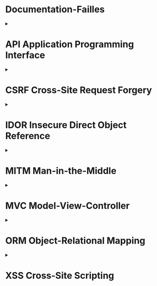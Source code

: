 <summary><h1>Documentation-Failles</h1></summary>

<details>
<summary><h1> API Application Programming Interface </h1></summary>
<h2> Qu'est-ce qu'une API ?</h2>
<h2>Application Programming Interface</h2>

- Interface qui permet à deux applications de communiquer
- Pont entre différents systèmes - services
- Échange de données standardisé

![alt text](image.png)

- Réutiliser des services existants
- Gagner du temps et éviter de tout recréer
- Connecter plusieurs systèmes (site web, mobile, base de données…)

Exemple concret :
- Votre app météo → API météo → Données actualisées
- Site e-commerce → API banque → Validation paiement 

Points clés :
- Comme un serveur dans un restaurant : vous commandez, il apporte ce que vous demandez
- Omniprésentes aujourd'hui (réseaux sociaux, e-commerce, etc.)  


<h2> API REST REpresentational State Transfer </h2>

Caractéristiques principales :
- Utilise les méthodes HTTP standards
- URLs descriptives et prévisibles
- Format JSON pour les données
- Architecture simple et intuitive

Méthodes HTTP :
- GET /users/123 → Récupérer un utilisateur
- POST /users → Créer un utilisateur
- PUT /users/123 → Modifier un utilisateur
- DELETE /users/123 → Supprimer un utilisateur

Avantages :
- ✅ Simple à comprendre et implémenter
- ✅ Largement adopté et supporté
- ✅ Mise en cache efficace


<h2> API GraphQL Query Language for API </h2>

Caractéristiques principales :
- Une seule URL pour toutes les opérations
- Requêtes flexibles et précises / personnalisation de la requête
- Le client demande exactement ce dont il a besoin

Exemple de requête :
{
    user(id: 123) {
        name
        email
        posts {
            title
        }
    }
}


Avantages :
- ✅ Évite le sur-fetching et sous-fetching
- ✅ Une seule requête pour des données complexes
- ✅ Auto-documentation via le schéma


<h2> REST vs GraphQL </h2>

    Aspect                    REST                     GraphQL 
----------------------- ---------------------- --------------------
    Simplicité 		          ⭐⭐⭐⭐⭐                ⭐⭐⭐ 	     
    Flexibilité                ⭐⭐⭐                 ⭐⭐⭐⭐⭐    
    Performance                ⭐⭐⭐                 ⭐⭐⭐⭐ 
    Apprentissage              Facile               Plus complexe 
    Écosystème                 Mature               En croissance

Quand utiliser REST :
- APIs simples et CRUD basiques
- Équipe débutante
- Mise en cache importante

Quand utiliser GraphQL :
- Applications complexes avec besoins variés
- Applications mobiles (économie de bande passante)
- Équipe expérimentée
</details>

<details>
<summary><h1> CSRF Cross-Site Request Forgery </h1></summary>
<h2> Qu'est-ce que CSRF ?</h2>

Cross-Site Request Forgery est une vulnérabilité qui force un utilisateur authentifié à exécuter des actions non désirées sur une application web.

<h2> Principe fondamental </h2>
Utilisateur connecté + Requête forgée = Action malveillante

Exemple : 
- Comme un escroc utilisant votre signature pour des virements, CSRF utilise votre session web pour agir à votre insu.

<h2> Mécanisme d'une attaque CSRF </h2>

![alt text](A.png)

<h2> Conditions pour une attaque réussie </h2>

![alt text](B.png)

Pourquoi ça fonctionne ? Les navigateurs incluent automatiquement les cookies dans toutes les requêtes vers un domaine !

<h2>Vecteurs d'attaque CSRF </h2>

- Emails piégés

Objet : "🏍️ Votre moto a gagné !"

De : concours@moto-magazine.com


Cliquez ici pour réclamer vos 500€ d'équipements !

- Réseaux sociaux 

Liens partagés avec descriptions attrayantes

- Attaques AJAX modernes
```bash
// Requête JavaScript malveillante
fetch('https://app.com/api/users/123', {
  method: 'DELETE',
  credentials: 'include' // Cookies inclus !
});
```

- Images malveillantes

```bash
<!-- Image invisible qui exécute l'action -->
<img src="https://app.com/delete-account?confirm=yes" 
     style="width:1px;height:1px;">
```

- Techniques psychologiques
• Urgence : "Offre limitée 5 min !"
• Récompense : Gros gains promis
• Autorité : Faux logos officiels
• Simplicité : "Un simple clic"

<h2> Comment Symfony nous protège </h2>

![alt text](C.png)

- Configuration
```bash
# config/packages/framework.yaml
framework:
    csrf_protection:
        enabled: true
        check_header: true
```

- Template Twig
```bash
{{ form_start(form) }}
    {{ form_widget(form.name) }}
    {{ form_widget(form.email) }}
    
    {# Token CSRF automatique ! #}
    
    <button type="submit">Enregistrer</button>
{{ form_end(form) }}
```

- HTML généré
```bash
<form method="POST">
    <input type="text" name="user[name]">
    <input type="email" name="user[email]">
    
    <!-- ✅ Token CSRF automatique -->
    <input type="hidden" name="_csrf_token" 
           value="Vx8rQ2mL9kPnF7sA3hN6bE1tY4uI0wR5">
    
    <button type="submit">Enregistrer</button>
</form>
```
</details>

<details>
<summary><h1> IDOR Insecure Direct Object Reference </h1></summary>
<h2> Qu'est-ce qu'une faille IDOR ?</h2>

Une faille IDOR permet d’accéder à une ressource via un identifiant sans contrôle d’accès.

Exemple :

https://site.com/profil?id=123

➡ Si je remplace 123 par 124 et que j’accède au profil de quelqu’un d’autre → faille IDOR.

<h2> Comment ça marche ? </h2>

- Les objets (comptes, fichiers, commandes) ont un identifiant unique.
- L’application ne vérifie pas si l’utilisateur a le droit d’y accéder.

Exemple :

https://banque.com/compte?id=4501

➡ Si un client change 4501 en 4502 et accède au compte d’un autre → faille.

<h2> Conséquences </h2>

- Accès à des données personnelles (risque RGPD).
- Modification ou suppression de données sensibles.
- Escalade de privilèges (ex. un simple utilisateur accède à des fonctions admin).

<h2> Prévention </h2>

- Ne jamais faire confiance aux paramètres côté client (URL, cookies, formulaires).
- Vérifier systématiquement les droits d’accès.
- Utiliser des identifiants non prévisibles (UUID, tokens).
- Faire des tests de sécurité (pentests, bug bounty).


<h2> Conclusion & OWASP </h2>

- Les IDOR sont simples à exploiter mais aux conséquences graves.
- Elles font partie du Top 10 OWASP 2021 : catégorie #1 – Broken Access Control.

<h2> Message clé : Toujours vérifier qui demande, et à quoi il a droit. </h2>
</details>

<details>
<summary><h1> MITM Man-in-the-Middle </h1></summary>
<h2> Qu'est-ce qu'une attaque MITM ?</h2>

Une attaque Man-in-the-Middle est une cyberattaque où un attaquant
s'interpose secrètement entre deux parties qui communiquent, interceptant
et potentiellement modifiant leurs échanges sans que les victimes s'en
aperçoivent.

![alt text](MITM.png)

<h2> Comment fonctionne une attaque MITM ? </h2>

1. Positionnement
- Wi-Fi public non sécurisé
- ARP Spoofing
- DNS Spoofing
- Compromission de routeur

2. Interception
- Capture de paquets réseau
- Décryptage des communications
- Analyse des métadonnées
- Enregistrement des sessions

3. Manipulation
- Modification des données
- Injection de code malveillant
- Redirection frauduleuse
- Usurpation d'identité

<h2> Types d'attaques MITM </h2>

- Evil Twin
Création d'un faux point d'accès Wi-Fi avec un nom identique à un réseau
légitime pour tromper les utilisateurs.

- ARP Spoofing
Falsification des adresses MAC dans les tables ARP pour rediriger le trafic
vers la machine de l'attaquant.

- SSL Stripping
Rétrogradation des connexions HTTPS vers HTTP pour intercepter les
données en clair.

- DNS Spoofing
Falsification des réponses DNS pour rediriger vers des serveurs malveillants
contrôlés par l'attaquant.

<h2> Risques et conséquences </h2>

<h3>Pour les particuliers</h3>

- Vol d'identifiants : mots de passe, comptes bancaires
- Usurpation d'identité : accès aux réseaux sociaux, emails
- Espionnage : lecture des messages privés, historique
- Fraude financière : transactions détournées

<h3>Pour les entreprises</h3>

- Espionnage industriel : vol de secrets commerciaux
- Compromission des systèmes : accès aux serveurs internes
- Violation de données : exposition d'informations clients
- Perte de réputation : impact sur la confiance

<h2> Risques et conséquences </h2>

- Chiffrement
  - HTTPS obligatoire
  - VPN pour tout le trafic
  - Messagerie chiffrée
  - Protocoles sécurisés

- Vigilance réseau
  - Éviter les Wi-Fi publics
  - Vérifier les certificats SSL
  - Utiliser des réseaux de confiance
  - Surveiller les connexions

- Bonnes pratiques
  - Authentification 2FA
  - Mises à jour régulières
  - DNS sécurisés
  - Formation utilisateurs

- Outils de protection
  - Antivirus avec protection réseau
  - Pare-feu personnels
  - extensions HTTPS
  - Détection ARP Spoofing

<h2> Symfony : Protection côté développement </h2>
<h3>Pourquoi Symfony contre les attaques MITM ?</h3>

Symfony, framework PHP robuste, intègre de nombreuses fonctionnalités de sécurité natives qui aident à protéger les applications web contre les attaques Man-in-the-Middle.

- HTTPS forcé
-  Protection CSRF
- Gestion des sessions
- Headers de sécurité

<h3>Fonctionnalités avancées</h3>

- Validation des données
  - Validation côté serveur obligatoire
  - Sanitisation automatique des inputs
  - Protection contre l'injection SQL

- Authentification robuste
  - Système d'authentification intégré
  - Hashage sécurisé des mots de passe
  - Support OAuth2/JWT

<h3>Bonnes pratiques Symfony contre MITM</h3>

- Toujours utiliser HTTPS en production
- Configurer les headers de sécurité appropriés
- Valider toutes les entrées utilisateur
- Utiliser les bundles de sécurité (SecurityBundle)
- Maintenir Symfony à jour pour les correctifs de sécurité
- Configurer un firewall approprié
</details>

<details>
<summary><h1> MVC Model-View-Controller </h1></summary>
<h2> Qu'est-ce que le MVC ?</h2>

Le MVC (Model-View-Controller) est un pattern architectural 'DESIGN PATTERN' qui sépare une application en 3 parties distinctes :

```
┌──────────────┐
│    MODEL     │  ← Données + Logique métier
└──────────────┘
       ↕
┌──────────────┐
│  CONTROLLER  │  ← Chef d'orchestre
└──────────────┘
       ↕
┌──────────────┐
│     VIEW     │  ← Interface utilisateur
└──────────────┘
```

<h2> MODEL (Modèle) </h2>
<h3>Rôle : Gère les données et la logique métier</h3>

- Accès à la base de données
- Validation des données
- Règles métier
- Ne connaît RIEN de l'interface utilisateur

<h2> VIEW (Vue) </h2>
<h3>Rôle : Affichage et interface utilisateur</h3>

- Pages HTML
- Templates
- Formulaires
- Ne fait QUE afficher
- Ne contient AUCUNE logique métier

<h2> CONTROLLER (Contrôleur) </h2>
<h3>Rôle : Chef d'orchestre entre Model et View</h3>

- Reçoit les requêtes utilisateur
- Appelle le Model pour récupérer/modifier les données
- Choisit la View à afficher
- Passe les données à la View

<h2> FLUX D'EXÉCUTION </h2>

```
1. Utilisateur clique sur "Voir les motos"
         ↓
2. CONTROLLER reçoit la demande
         ↓
3. CONTROLLER demande les données au MODEL
         ↓
4. MODEL récupère les données de la BDD
         ↓
5. CONTROLLER passe les données à la VIEW
         ↓
6. VIEW affiche la page à l'utilisateur
```

<h2> AVANTAGES DU MVC </h2>

<h3>✅ SÉPARATION DES RESPONSABILITÉS</h3>

- Un développeur front : travaille sur les Views
- Un développeur back : travaille sur les Models
- Un chef de projet :  définit les Controllers

<h3>✅ MAINTENANCE FACILE</h3>

- Changer l'interface ? → Modifier seulement les Views
- Changer de base de données ? → Modifier seulement les Models
- Ajouter une fonctionnalité ? → Ajouter un Controller

<h3>✅ RÉUTILISABILITÉ</h3>

- Un Model peut être utilisé par plusieurs Controllers
- Une View peut afficher différents types de données

<h3>✅ TESTABILITÉ</h3>

- Tester la logique métier indépendamment de l'interface
- Tester l'interface indépendamment des données

<h2> ❌ CE QU'IL NE FAUT PAS FAIRE : </h2>

- Mettre du SQL dans une View
- Mettre du HTML dans un Model
- Faire des échos/prints dans un Controller
- Mélanger la logique métier avec l'affichage

<h2> ✅ CE QU'IL FAUT FAIRE : </h2>

- `Model` : Seulement les données et la logique métier
- `View` : Seulement l'affichage
- `Controller` : Seulement la coordination entre les deux

<h2> FRAMEWORKS QUI UTILISENT MVC </h2>

- `PHP` : Laravel, Symfony, CodeIgniter
- `JavaScript` : Angular, Vue.js
- `Python` : Django, Flask
- `Java` : Spring MVC
- `C#` : ASP.NET MVC

<h2> CONCLUSION </h2>

Le MVC n'est PAS compliqué ! C'est juste une façon logique d'organiser son code :

1. `Model` = La cuisine (prépare les données)
2. `View` = La salle de restaurant (présente au client)  
3. `Controller` = Le serveur (fait le lien entre les deux)
</details>


<details>
<summary><h1> ORM Object-Relational Mapping </h1></summary>
<h2> C’est quoi ORM ? </h2>
ORM (Object-Relational Mapping) désigne une technique de programmation informatique qui crée un pont entre les bases de données relationnelles et le paradigme de la programmation orientée objet. L’ORM permet aux développeurs d’interagir avec une base de données à l’aide d’objets, sans avoir à écrire directement des instructions SQL ou à gérer les échanges de données de manière manuelle.

<h2> Exemples d’ORM célèbres </h2>

- Hibernate : un outil ORM très utilisé dans l’écosystème Java.
- Entity Framework : le framework ORM de Microsoft pour .NET.
- Django ORM : intégré dans le framework web Django pour Python.
- ActiveRecord : utilisé en Ruby, notamment avec le framework Rails.
- Sequelize : une solution ORM populaire pour Node.js.

<h2> Définition détaillée </h2>

Dans le développement d’applications, l’accès et la gestion des données jouent un rôle central. Les bases de données traditionnelles fonctionnent avec des tables et des relations, tandis que les langages de programmation modernes utilisent des objets pour modéliser des entités et des comportements. L’ORM offre une couche d’abstraction qui permet de manipuler ces objets et de les persister en base de données comme s’ils étaient des enregistrements de tables.

Grâce à l’ORM, les développeurs n’ont pas besoin de se focaliser sur la complexité des commandes SQL. Ils peuvent rester dans le contexte de leur langage de programmation habituel, en s’appuyant sur des classes et des instances d’objets pour représenter et manipuler leurs données. Un des principaux avantages de cette méthode est qu’elle réduit les erreurs potentielles dans le code SQL, et accélère le développement en permettant la réutilisation du code orienté objet.

<h2> Symfony --> Doctrine </h2>

<h3> Avantage :</h3>

- parler a doctrine dans le langage de doctrine qui se débrouillera pour aller chercher cela dans la base peu importe la configuration de la base de données..
- Il n’y a plus de risque d’injection SQL.
- Si la requête n’a pas possible d’être faite par L’ORM alors il est possible de faire la requête manuellement mais attention risque.
- Rapide, Sécurité, +++.

<h3>Dans un projet Symfony :</h3>

- Une Entity au sens des ORM c’est la représentation sous forme d’objet d’une ligne d’une table. DONC entity = objet. Qui dis objet dis CLASSE.
- Repository, c’est ce que contient les méthodes pour instancier un objet de la table. 

<h3>Pour créer une entity </h3>

```bash
sf make:entity
```
Définissez un objet de la table.
<h3> MIGRATIONS </h3>

Une fois que les entity, repository et autre sont créée
```bash
sf make:migration
```

Création d’un fichier de migration qui sera horodaté.
Ce fichier de migration, quand vous allez lancer la commande migration Symfony, va parcourir toutes les entités et les propriétés et il va tout faire. Donc, on va obtenir un fichier.
Ensuite, il faudra faire
```bash
sf doctrine:migrations:migrate
```
</details>


<details>
<summary><h1> XSS Cross‑Site Scripting  </h1></summary>
<h2> Qu’est-ce qu’une faille XSS ? </h2>

Les XSS font partie de la catégorie des vulnérabilités par injection de code au même titre que les injections SQL. Cependant pour découvrir et exploiter une faille XSS, il s’agit pour un attaquant d’injecter du code malveillant via les paramètres d’entrée côté client.

<h2> Impact potentiel </h2>

- Vol de cookie / token d'authentification (si non HttpOnly ou via JS).
- Usurpation d'identité, actions au nom de l'utilisateur.
- Attaques de phishing, propagation de malware, compromission de comptes.

<h2> Vocabulaire essentiel </h2>

- Payload : le code malveillant injecté 
- Exemple : 

```bash
<script>alert(1)</script>
```

- Escaping (échappement) : transformer des caractères spéciaux pour qu'ils s'affichent 
```bash
 < → &lt; 
 ```
 , pas d’exécution.
- Sanitization : nettoyage/filtrage du HTML autorisé, enlever balises/attributs dangereux (ex : HTML Purifier).
- CSP : Content Security Policy — règle côté navigateur limitant d'où les scripts peuvent être chargés.
- HttpOnly cookie : cookie non accessible en JavaScript (réduit le vol via XSS).

<h2> I. Attaque XSS reflétée </h2>

![alt text](XSS-refletee.jpg)

<h2> II. Attaque XSS stockée </h2>

![alt text](XSS-stockee-1024x535.jpg)

<h2> Framework (symphony) vs XSS  </h2>

- Ils fournissent souvent : auto‑escaping dans les moteurs de templates
- {{ post.content }} est échappé automatiquement par Twig 
- const postData = JSON.parse('{{ post|json_encode|e("js") }}’);
json_encode produit une chaîne JSON sûre
|e('js') évite que des séquences brisées écrasent le script.
- Exemple :
```bash
Bundle :
     nelmio/security-bundle

$safeContents = $htmlSanitizer->sanitize($unsafeContents);
```

<h2> Protections essentielles  </h2>

1) Échapper la sortie selon le contexte (htmlspecialchars, attribute, JS, URL).
2) Utiliser le moteur de template (Twig) : auto-escape par défaut — éviter |raw.
3) Ne jamais insérer HTML utilisateur sans sanitizer (ex :  HTMLPurifier($config);).
4) Mettre en place CSP (report-only puis enforcement).
5) Cookies HttpOnly, Secure, SameSite.
